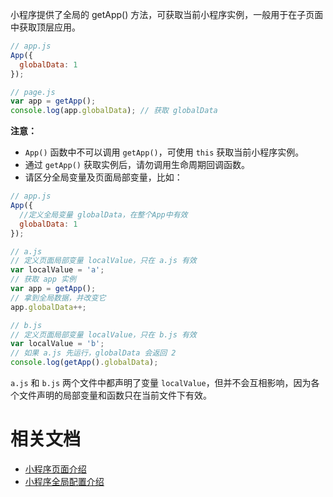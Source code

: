 小程序提供了全局的 getApp() 方法，可获取当前小程序实例，一般用于在子页面中获取顶层应用。
``` JavaScript
// app.js
App({
  globalData: 1
});
```
``` JavaScript
// page.js
var app = getApp();
console.log(app.globalData); // 获取 globalData
```
**注意：**

- `App()` 函数中不可以调用 `getApp()`，可使用 `this` 获取当前小程序实例。
- 通过 `getApp()` 获取实例后，请勿调用生命周期回调函数。
- 请区分全局变量及页面局部变量，比如：

``` JavaScript
// app.js
App({
  //定义全局变量 globalData，在整个App中有效
  globalData: 1   
});
```
``` JavaScript
// a.js
// 定义页面局部变量 localValue，只在 a.js 有效
var localValue = 'a';
// 获取 app 实例
var app = getApp();
// 拿到全局数据，并改变它
app.globalData++;
```
``` JavaScript
// b.js
// 定义页面局部变量 localValue，只在 b.js 有效
var localValue = 'b';
// 如果 a.js 先运行，globalData 会返回 2
console.log(getApp().globalData);
```
`a.js` 和 `b.js` 两个文件中都声明了变量 `localValue`，但并不会互相影响，因为各个文件声明的局部变量和函数只在当前文件下有效。

# 相关文档

- [小程序页面介绍](https://opendocs.alipay.com/mini/framework/page)
- [小程序全局配置介绍](https://opendocs.alipay.com/mini/framework/app)
